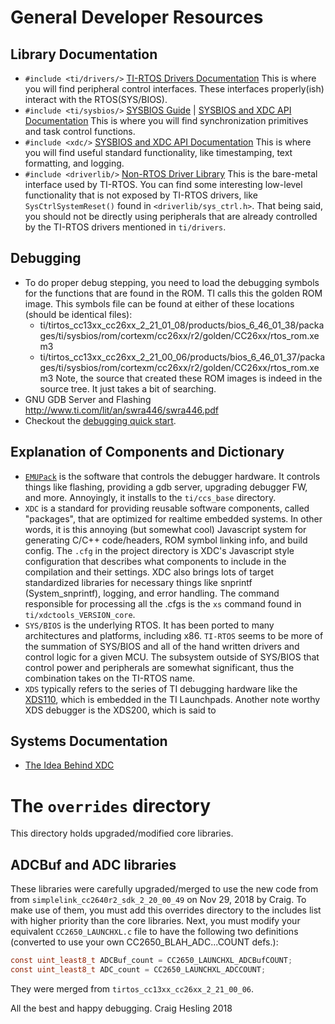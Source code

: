 # General Developer Resources

## Library Documentation
* `#include <ti/drivers/>` [TI-RTOS Drivers Documentation][TIRTOSDriversDoc]
  This is where you will find peripheral control interfaces.
  These interfaces properly(ish) interact with the RTOS(SYS/BIOS).
* `#include <ti/sysbios/>` [SYSBIOS Guide][SYSBIOSGuideDoc] | [SYSBIOS and XDC API Documentation][SYSBIOSandXDCDoc]
  This is where you will find synchronization primitives and task control functions.
* `#include <xdc/>` [SYSBIOS and XDC API Documentation][SYSBIOSandXDCDoc]
  This is where you will find useful standard functionality, like timestamping,
  text formatting, and logging.
* `#include <driverlib/>` [Non-RTOS Driver Library][CC26XXWareDoc]
  This is the bare-metal interface used by TI-RTOS. You can find some
  interesting low-level functionality that is not exposed by TI-RTOS drivers,
  like `SysCtrlSystemReset()` found in `<driverlib/sys_ctrl.h>`.
  That being said, you should not be directly using peripherals that are
  already controlled by the TI-RTOS drivers mentioned in `ti/drivers`.

## Debugging
* To do proper debug stepping, you need to load the debugging symbols for the
  functions that are found in the ROM. TI calls this the golden ROM image.
  This symbols file can be found at either of these locations
  (should be identical files):
  - ti/tirtos_cc13xx_cc26xx_2_21_01_08/products/bios_6_46_01_38/packages/ti/sysbios/rom/cortexm/cc26xx/r2/golden/CC26xx/rtos_rom.xem3
  - ti/tirtos_cc13xx_cc26xx_2_21_00_06/products/bios_6_46_01_37/packages/ti/sysbios/rom/cortexm/cc26xx/r2/golden/CC26xx/rtos_rom.xem3
  Note, the source that created these ROM images is indeed in the source tree.
  It just takes a bit of searching.
* GNU GDB Server and Flashing http://www.ti.com/lit/an/swra446/swra446.pdf
* Checkout the [debugging quick start][DebuggingQuickStart].

## Explanation of Components and Dictionary
* [`EMUPack`][EMUPackDownload] is the software that controls the debugger
  hardware. It controls things like flashing, providing a gdb server,
  upgrading debugger FW, and more.
  Annoyingly, it installs to the `ti/ccs_base` directory.
* `XDC` is a standard for providing reusable software components,
  called "packages", that are optimized for realtime embedded systems.
  In other words, it is this annoying (but somewhat cool) Javascript system
  for generating C/C++ code/headers, ROM symbol linking info, and build config.
  The `.cfg` in the project directory is XDC's Javascript style configuration
  that describes what components to include in the compilation and their
  settings.
  XDC also brings lots of target standardized libraries for necessary things
  like snprintf (System_snprintf), logging, and error handling.
  The command responsible for processing all the .cfgs is the `xs` command
  found in `ti/xdctools_VERSION_core`.
* `SYS/BIOS` is the underlying RTOS. It has been ported to many architectures
  and platforms, including x86. `TI-RTOS` seems to be more of the summation of SYS/BIOS and
  all of the hand written drivers and control logic for a given MCU.
  The subsystem outside of SYS/BIOS that control power and peripherals are
  somewhat significant, thus the combination takes on the TI-RTOS name.
* `XDS` typically refers to the series of TI debugging hardware like the [XDS110][XDS110DebugProbeManual], which is embedded in the TI Launchpads.
  Another note worthy XDS debugger is the XDS200, which is said to

## Systems Documentation
* [The Idea Behind XDC](http://rtsc.eclipse.org/mediawiki-tip/images/1/12/XDCtools_Getting_Started_Guide.pdf)

# The `overrides` directory
This directory holds upgraded/modified core libraries.

## ADCBuf and ADC libraries
These libraries were carefully upgraded/merged to use the new code from from `simplelink_cc2640r2_sdk_2_20_00_49` on Nov 29, 2018 by Craig.
To make use of them, you must add this overrides directory to the includes list with higher priority than the core libraries. Next, you must modify your equivalent `CC2650_LAUNCHXL.c` file to have the following two definitions (converted to use your own CC2650_BLAH_ADC...COUNT defs.):
```C
const uint_least8_t ADCBuf_count = CC2650_LAUNCHXL_ADCBufCOUNT;
const uint_least8_t ADC_count = CC2650_LAUNCHXL_ADCCOUNT;
```
They were merged from `tirtos_cc13xx_cc26xx_2_21_00_06`.


[TIRTOSDriversDoc]: http://software-dl.ti.com/dsps/dsps_public_sw/sdo_sb/targetcontent/tirtos/2_21_01_08/exports/tirtos_full_2_21_01_08/products/tidrivers_full_2_21_01_01/docs/doxygen/html/index.html
[SYSBIOSGuideDoc]: http://www.ti.com/lit/pdf/spruex3
[SYSBIOSandXDCDoc]: http://software-dl.ti.com/dsps/dsps_public_sw/sdo_sb/targetcontent/bios/sysbios/6_42_01_20/exports/bios_6_42_01_20/docs/cdoc/
[CC26XXWareDoc]: http://software-dl.ti.com/dsps/dsps_public_sw/sdo_sb/targetcontent/tirtos/2_21_01_08/exports/tirtos_full_2_21_01_08/products/cc26xxware_2_24_03_17272/doc/driverlib/index.html

[EMUPackDownload]: http://processors.wiki.ti.com/index.php/XDS_Emulation_Software_Package
[DebuggingQuickStart]: http://dev.ti.com/tirex/content/simplelink_cc13x0_sdk_1_30_00_06/docs/ti154stack/ti154stack-sdg/ti154stack-sdg/debugging/general-debugging.html
[XDS110DebugProbeManual]: http://www.ti.com/lit/ug/sprui94/sprui94.pdf


All the best and happy debugging.
Craig Hesling 2018